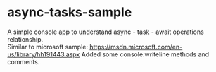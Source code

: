# async-tasks-sample
A simple console app to understand async - task - await operations relationship. </br>
Similar to microsoft sample: https://msdn.microsoft.com/en-us/library/hh191443.aspx
Added some  console.writeline methods and comments.
